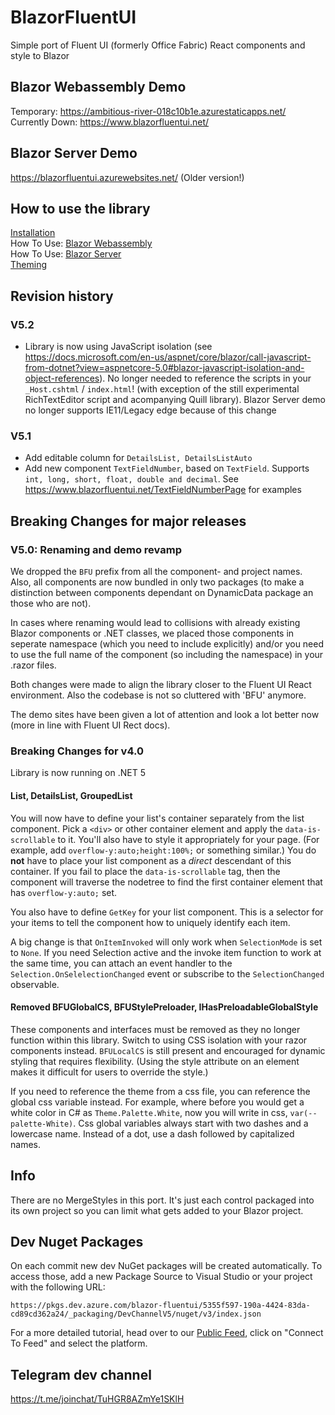 # BlazorFluentUI
Simple port of Fluent UI (formerly Office Fabric) React components and style to Blazor

## Blazor Webassembly Demo
Temporary:  https://ambitious-river-018c10b1e.azurestaticapps.net/
Currently Down: https://www.blazorfluentui.net/

## Blazor Server Demo
https://blazorfluentui.azurewebsites.net/ (Older version!)

## How to use the library
[Installation](https://github.com/BlazorFluentUI/BlazorFluentUI/wiki/Installation) \
How To Use: [Blazor Webassembly](https://github.com/BlazorFluentUI/BlazorFluentUI/wiki/How-To-Use:-Blazor-WebAssembly) \
How To Use: [Blazor Server](https://github.com/BlazorFluentUI/BlazorFluentUI/wiki/How-To-Use:-Blazor-Server) \
[Theming](https://github.com/BlazorFluentUI/BlazorFluentUI/wiki/Theming---defaults-and-custom) 

## Revision history

### V5.2
- Library is now using JavaScript isolation (see https://docs.microsoft.com/en-us/aspnet/core/blazor/call-javascript-from-dotnet?view=aspnetcore-5.0#blazor-javascript-isolation-and-object-references). No longer needed to reference the scripts in your `_Host.cshtml` / `index.html`! (with exception of the still experimental RichTextEditor script and acompanying Quill library). Blazor Server demo no longer supports IE11/Legacy edge because of this change

### V5.1
- Add editable column for `DetailsList, DetailsListAuto` 
- Add new component `TextFieldNumber`, based on `TextField`. Supports `int, long, short, float, double and decimal`. 
  See https://www.blazorfluentui.net/TextFieldNumberPage for examples


## Breaking Changes for major releases
### V5.0: Renaming and demo revamp
We dropped the `BFU` prefix from all the component- and project names. Also, all components are now bundled in only two packages (to make a distinction between components dependant on DynamicData package an those who are not).

In cases where renaming would lead to collisions with already existing Blazor components or .NET classes, we placed those components in seperate namespace (which you need to include explicitly) and/or you need to use the full name of the component (so including the namespace) in your .razor files.

Both changes were made to align the library closer to the Fluent UI React environment. Also the codebase is not so cluttered with 'BFU' anymore.

The demo sites have been given a lot of attention and look a lot better now (more in line with Fluent UI Rect docs).


### Breaking Changes for v4.0 
Library is now running on .NET 5  

#### List, DetailsList, GroupedList
You will now have to define your list's container separately from the list component.  Pick a `<div>` or other container element and apply the `data-is-scrollable` to it.  You'll also have to style it appropriately for your page.  (For example, add `overflow-y:auto;height:100%;` or something similar.)  You do **not** have to place your list component as a *direct* descendant of this container.  If you fail to place the `data-is-scrollable` tag, then the component will traverse the nodetree to find the first container element that has `overflow-y:auto;` set.

You also have to define `GetKey` for your list component.  This is a selector for your items to tell the component how to uniquely identify each item.  

A big change is that `OnItemInvoked` will only work when `SelectionMode` is set to `None`.   If you need Selection active and the invoke item function to work at the same time, you can attach an event handler to the `Selection.OnSelelectionChanged` event or subscribe to the `SelectionChanged` observable.  

#### Removed BFUGlobalCS, BFUStylePreloader, IHasPreloadableGlobalStyle
These components and interfaces must be removed as they no longer function within this library. Switch to using CSS isolation with your razor components instead.  `BFULocalCS` is still present and encouraged for dynamic styling that requires flexibility.  (Using the style attribute on an element makes it difficult for users to override the style.)

If you need to reference the theme from a css file, you can reference the global css variable instead.  For example, where before you would get a white color in C# as `Theme.Palette.White`, now you will write in css, `var(--palette-White)`.  Css global variables always start with two dashes and a lowercase name.  Instead of a dot, use a dash followed by capitalized names.


## Info
There are no MergeStyles in this port.  It's just each control packaged into its own project so you can limit what gets added to your Blazor project. 

## Dev Nuget Packages
On each commit new dev NuGet packages will be created automatically. To access those, add a new Package Source to Visual Studio or your project with the following URL:

```
https://pkgs.dev.azure.com/blazor-fluentui/5355f597-190a-4424-83da-cd89cd362a24/_packaging/DevChannelV5/nuget/v3/index.json
```
For a more detailed tutorial, head over to our [Public Feed](https://dev.azure.com/blazor-fluentui/Blazor%20FluentUI/_packaging?_a=feed&feed=DevChannelV5), click on "Connect To Feed" and select the platform. 

## Telegram dev channel
https://t.me/joinchat/TuHGR8AZmYe1SKlH

